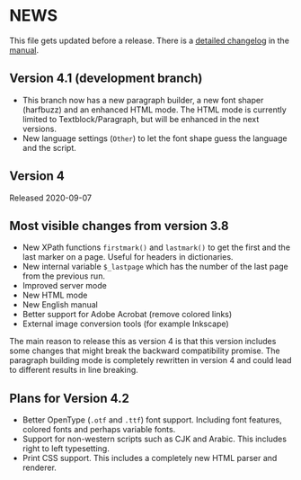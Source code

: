 # NEWS

This file gets updated before a release. There is a [detailed changelog](https://doc.speedata.de/publisher/en/changelog/#ch-changelog) in the [manual](https://doc.speedata.de/publisher/).

## Version 4.1 (development branch)

* This branch now has a new paragraph builder, a new font shaper (harfbuzz) and an enhanced HTML mode. The HTML mode is currently limited to Textblock/Paragraph, but will be enhanced in the next versions.
* New language settings (`Other`) to let the font shape guess the language and the script.


## Version 4

Released 2020-09-07

## Most visible changes from version 3.8

* New XPath functions `firstmark()` and `lastmark()` to get the first and the last marker on a page. Useful for headers in dictionaries.
* New internal variable `$_lastpage` which has the number of the last page from the previous run.
* Improved server mode
* New HTML mode
* New English manual
* Better support for Adobe Acrobat (remove colored links)
* External image conversion tools (for example Inkscape)

The main reason to release this as version 4 is that this version includes some changes that might break the backward compatibility promise.
The paragraph building mode is completely rewritten in version 4 and could lead to different results in line breaking.

## Plans for Version 4.2

* Better OpenType (`.otf` and `.ttf`) font support. Including font features, colored fonts and perhaps variable fonts.
* Support for non-western scripts such as CJK and Arabic. This includes right to left typesetting.
* Print CSS support. This includes a completely new HTML parser and renderer.



